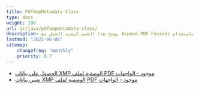 ```yaml
---
title: PdfXmpMetadata Class
type: docs
weight: 100
url: ar/java/pdfxmpmetadata-class/
description: يوضح هذا القسم كيفية العمل مع Aspose.PDF Facades باستخدام PdfXmpMetadata Class.
lastmod: "2021-06-05"
sitemap:
    changefreq: "monthly"
    priority: 0.7
---
```


- [الحصول على بيانات XMP الوصفية لملف PDF موجود - الواجهات](/pdf/java/get-xmp-metadata/)
- [تعيين بيانات XMP الوصفية لملف PDF موجود - الواجهات](/pdf/java/set-xmp-metadata/)